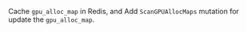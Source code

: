 Cache `gpu_alloc_map` in Redis, and Add `ScanGPUAllocMaps` mutation for update the `gpu_alloc_map`.

